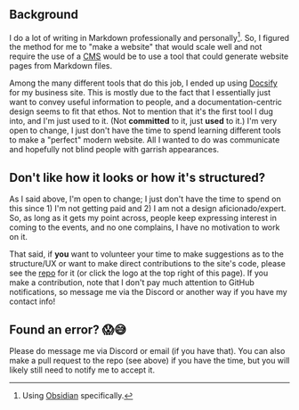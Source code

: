 ## Background

I do a lot of writing in Markdown professionally and personally[^1]. So, I figured the method for me to "make a website" that would scale well and not require the use of a [CMS](https://en.wikipedia.org/wiki/Content_management_system) would be to use a tool that could generate website pages from Markdown files.

Among the many different tools that do this job, I ended up using [Docsify](https://docsify.js.org/#/) for my business site. 
This is mostly due to the fact that I essentially just want to convey useful information to people, and a documentation-centric design seems to fit that ethos. 
Not to mention that it's the first tool I dug into, and I'm just used to it. 
(Not **committed** to it, just **used** to it.) 
I'm very open to change, I just don't have the time to spend learning different tools to make a "perfect" modern website. 
All I wanted to do was communicate and hopefully not blind people with garrish appearances.

## Don't like how it looks or how it's structured?

As I said above, I'm open to change; I just don't have the time to spend on this since 1) I'm not getting paid and 2) I am not a design aficionado/expert. So, as long as it gets my point across, people keep expressing interest in coming to the events, and no one complains, I have no motivation to work on it. 

That said, if **you** want to volunteer your time to make suggestions as to the structure/UX or want to make direct contributions to the site's code, please see the [repo](https://github.com/starkville-tech-meetup/starkville-tech-meetup.github.io) for it (or click the logo at the top right of this page). If you make a contribution, note that I don't pay much attention to GitHub notifications, so message me via the Discord or another way if you have my contact info!

## Found an error? 😱😅  

Please do message me via Discord or email (if you have that). You can also make a pull request to the repo (see above) if you have the time, but you will likely still need to notify me to accept it.


[^1]: Using [Obsidian](https://obsidian.md/) specifically. 